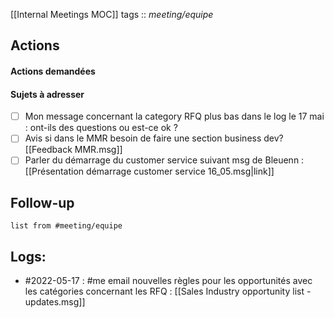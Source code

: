 [[Internal Meetings MOC]]
tags :: *meeting/equipe* 

## Actions
#### Actions demandées

#### Sujets à adresser
- [ ] Mon message concernant la category RFQ plus bas dans le log le 17 mai : ont-ils des questions ou est-ce ok ?
- [ ] Avis si dans le MMR besoin de faire une section business dev?
	[[Feedback MMR.msg]]
- [ ] Parler du démarrage du customer service suivant msg de Bleuenn : [[Présentation démarrage customer service 16_05.msg|link]]

## Follow-up

```dataview
list from #meeting/equipe
```

## Logs:

- #2022-05-17 : #me email nouvelles règles pour les opportunités avec les catégories concernant les RFQ : [[Sales Industry opportunity list - updates.msg]]